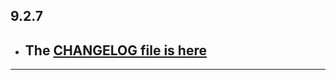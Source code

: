 ## 9.2.7

- ## The [CHANGELOG file is here](https://flutter-sound.canardoux.xyz/changelog.html)

-----------------------------------------------------------------------------------------------------------------------------------
